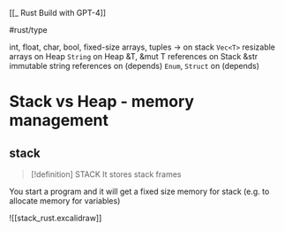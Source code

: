 [[_ Rust Build with GPT-4]]

#rust/type 

int, float, char, bool, fixed-size arrays, tuples -> on stack
`Vec<T>` resizable arrays on Heap
`String` on Heap
&T, &mut T references on Stack
&str immutable string references on (depends)
`Enum`, `Struct` on (depends)

# Stack vs Heap - memory management

## stack
>[!definition] STACK
> It stores stack frames

 You start a program and it will get a fixed size memory for stack (e.g. to allocate memory for variables)

![[stack_rust.excalidraw]]


























